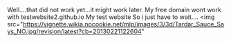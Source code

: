 Well....that did not work yet...it might work later. My free domain wont work with testwebsite2.github.io My test website
So i just have to wait.... <img src="https://vignette.wikia.nocookie.net/mlp/images/3/3d/Tardar_Sauce_Says_NO.jpg/revision/latest?cb=20130221122604"
